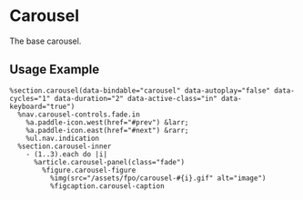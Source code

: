 
# Carousel
The base carousel.

## Usage Example

<!--~ markup/carousel.html.haml -->
```haml
%section.carousel(data-bindable="carousel" data-autoplay="false" data-cycles="1" data-duration="2" data-active-class="in" data-keyboard="true")
  %nav.carousel-controls.fade.in
    %a.paddle-icon.west(href="#prev") &larr;
    %a.paddle-icon.east(href="#next") &rarr;
    %ul.nav.indication
  %section.carousel-inner
    - (1..3).each do |i|
      %article.carousel-panel(class="fade")
        %figure.carousel-figure
          %img(src="/assets/fpo/carousel-#{i}.gif" alt="image")
          %figcaption.carousel-caption
```
<!-- end -->
